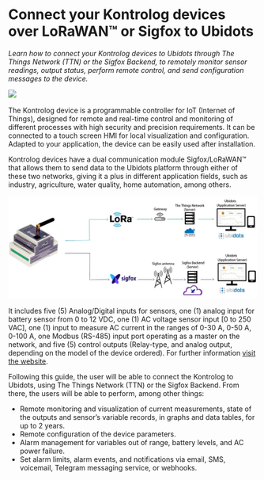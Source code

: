 # Connect your Kontrolog devices over LoRaWAN™ or Sigfox to Ubidots
*Learn how to connect your Kontrolog devices to Ubidots through The Things Network (TTN) or the Sigfox Backend, to remotely monitor sensor readings, output status, perform remote control, and send configuration messages to the device.*

![](https://github.com/Omicron-IoT-Solutions/Ubidots-Tutorials/blob/main/Kontrolog/Images/Img01.png)

The Kontrolog device is a programmable controller for IoT (Internet of Things), designed for remote and real-time control and monitoring of different processes with high security and precision requirements. It can be connected to a touch screen HMI for local visualization and configuration. Adapted to your application, the device can be easily used after installation.

Kontrolog devices have a dual communication module Sigfox/LoRaWAN™ that allows them to send data to the Ubidots platform through either of these two networks, giving it a plus in different application fields, such as industry, agriculture, water quality, home automation, among others.

![](https://github.com/Omicron-IoT-Solutions/Ubidots-Tutorials/blob/main/Kontrolog/Images/Img02.png)

It includes five (5) Analog/Digital inputs for sensors, one (1) analog input for battery sensor from 0 to 12 VDC, one (1) AC voltage sensor input [0 to 250 VAC], one (1) input to measure AC current in the ranges of 0-30 A, 0-50 A, 0-100 A, one Modbus (RS-485) input port operating as a master on the network, and five (5) control outputs (Relay-type, and analog output, depending on the model of the device ordered). For further information [visit the website](https://omicroniot.com/beta-9-2/). 

Following this guide, the user will be able to connect the Kontrolog to Ubidots, using The Things Network (TTN) or the Sigfox Backend. From there, the users will be able to perform, among other things:
+ Remote monitoring and visualization of current measurements, state of the outputs and sensor’s variable records, in graphs and data tables, for up to 2 years.
+ Remote configuration of the device parameters.
+ Alarm management for variables out of range, battery levels, and AC power failure.
+ Set alarm limits, alarm events, and notifications via email, SMS, voicemail, Telegram messaging service, or webhooks.


